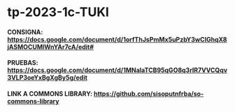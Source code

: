 # tp-2023-1c-TUKI

#### CONSIGNA: https://docs.google.com/document/d/1orfThJsPmMx5uPzbY3wClGhqX8jASMOCUMlWnYAr7cA/edit#  

#### PRUEBAS: https://docs.google.com/document/d/1MNalaTCB95qGO8q3rlR7VVCQqv3VLP3oeYxBgXgBy5g/edit

#### LINK A COMMONS LIBRARY: https://github.com/sisoputnfrba/so-commons-library
